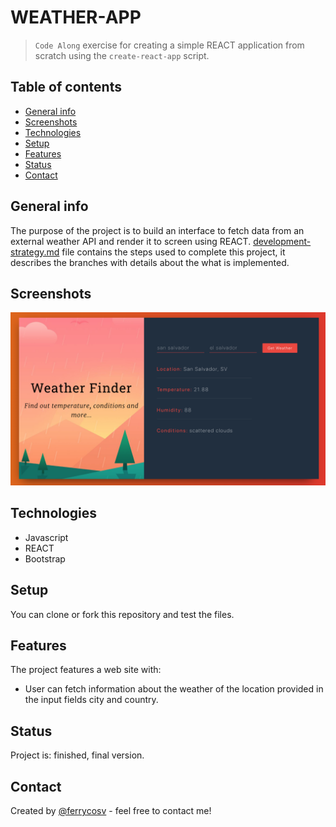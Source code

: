 # WEATHER-APP

> `Code Along` exercise for creating a simple REACT application from scratch using the `create-react-app` script.

## Table of contents
* [General info](#general-info)
* [Screenshots](#screenshots)
* [Technologies](#technologies)
* [Setup](#setup)
* [Features](#features)
* [Status](#status)
* [Contact](#contact)

## General info
The purpose of the project is to build an interface to fetch data from an external weather API and render it to screen using REACT. [development-strategy.md](./development-strategy.md) file contains the steps used to complete this project, it describes the branches with details about the what is implemented.

## Screenshots
![Example screenshot](./screenshot.png)

## Technologies

* Javascript
* REACT
* Bootstrap

## Setup
You can clone or fork this repository and test the files.

## Features
The project features a web site with:
* User can fetch information about the weather of the location provided in the input fields city and country.

## Status
Project is: finished, final version.

## Contact
Created by [@ferrycosv](www.github.com/ferrycosv) - feel free to contact me!